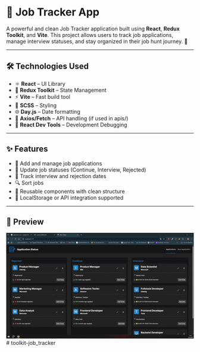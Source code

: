 
# 🚀 Job Tracker App

A powerful and clean Job Tracker application built using **React**, **Redux Toolkit**, and **Vite**. This project allows users to track job applications, manage interview statuses, and stay organized in their job hunt journey. 🎯


---

## 🛠️ Technologies Used

- ⚛️ **React** – UI Library
- 🎯 **Redux Toolkit** – State Management
- ⚡ **Vite** – Fast build tool
- 🎨 **SCSS** – Styling
- 🌐 **Day.js** – Date formatting
- 🔁 **Axios/Fetch** – API handling (if used in apis/)
- 🧪 **React Dev Tools** – Development Debugging

---

## ✨ Features

- 📌 Add and manage job applications
- 🔄 Update job statuses (Continue, Interview, Rejected)
- 📅 Track interview and rejection dates
- 🔍 Sort jobs
- 🧩 Reusable components with clean structure
- 💾 LocalStorage or API integration supported

---

## 👀 Preview

![](job_tracker.gif)#   t o o l k i t - j o b _ t r a c k e r 
 
 
